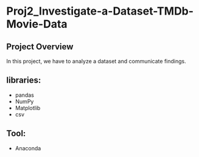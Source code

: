 # Proj2_Investigate-a-Dataset-TMDb-Movie-Data

## Project Overview
In this project, we have to analyze a dataset and communicate findings.

## libraries:

* pandas
* NumPy
* Matplotlib
* csv

## Tool:
* Anaconda
